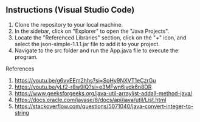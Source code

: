 ## Instructions (Visual Studio Code)

1. Clone the repository to your local machine.
2. In the sidebar, click on "Explorer" to open the "Java Projects".
3. Locate the "Referenced Libraries" section, click on the "+" icon, and select the json-simple-1.1.1.jar file to add it to your project.
4. Navigate to the src folder and run the App.java file to execute the program.


References
1. https://youtu.be/g6vvEEm2hhs?si=SoHy9NXVT1eCzrGu
2. https://youtu.be/yLf2-r8w9lQ?si=e3MFwn6jvdk6n8DR
3. https://www.geeksforgeeks.org/java-util-arraylist-addall-method-java/
4. https://docs.oracle.com/javase/8/docs/api/java/util/List.html
5. https://stackoverflow.com/questions/5071040/java-convert-integer-to-string
